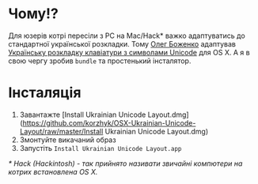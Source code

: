 # Чому!?

Для юзерів котрі пересіли з PC на Mac/Hack* важко адаптуватись до стандартної української розкладки. Тому [Олег Боженко](http://mrgall.com/) адаптував [Українську розкладку клавіатури з символами Unicode](http://r2u.org.ua/wiki/keyboard/UkrainianUnicode) для OS X. А я в свою чергу зробив `bundle` та простенький інсталятор.

# Інсталяція

1. Завантажте [Install Ukrainian Unicode Layout.dmg](https://github.com/korzhyk/OSX-Ukrainian-Unicode-Layout/raw/master/Install Ukrainian Unicode Layout.dmg)
2. Змонтуйте викачаний образ
3. Запустіть `Install Ukrainian Unicode Layout.app`

_* Hack (Hackintosh) - так прийнято називати звичайні компютери на котрих встановлена OS X._
